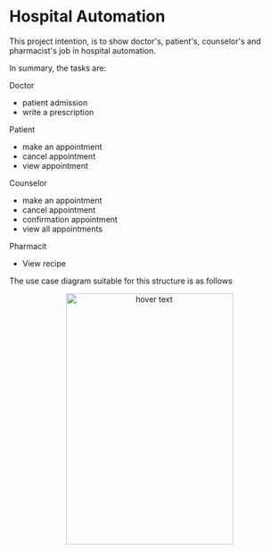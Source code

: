 # Hospital Automation
 This project intention, is to show doctor's, patient's, counselor's and pharmacist's job in hospital automation.
 
 In summary, the tasks are:
 
 Doctor
 - patient admission 
 - write a prescription

 Patient
 - make an appointment
 - cancel appointment
 - view appointment
 
 Counselor
 - make an appointment
 - cancel appointment
 - confirmation appointment
 - view all appointments

 Pharmacit
 - View recipe

The use case diagram suitable for this structure is as follows

<p align="center">
  <img src="https://user-images.githubusercontent.com/82450697/126033738-5a387d7b-a88e-4f91-86f3-983c65525547.png"  width="300px" height="450px" title="hover text">
</p>

